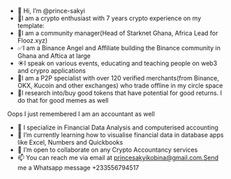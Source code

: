 - 👋 Hi, I’m @prince-sakyi
- 🎉I am a crypto enthusiast with 7 years crypto experience on my template:
- 🧪I am a community manager(Head of Starknet Ghana, Africa Lead for Flooz.xyz)
- ✅I am a Binance Angel and Affiliate building the Binance community in Ghana and Aftica at large
- ☀️I speak on various events, educating and teaching people on web3 and crypro applications
- 🤝I am a P2P specialist with over 120 verified merchants(from Binance, OKX, Kucoin and other exchanges) who trade offline in my circle space
- 🚀I research into/buy good tokens that have potential for good returns. I do that for good memes as well

Oops I just remembered I am an accountant as well
- 👀 I specialize in Financial Data Analysis and computerised accounting
- 🌱 I’m currently learning how to visualise financial data in database apps like Excel, Numbers and Quickbooks
- 💞️ I’m open to collaborate on any Crypto Accountancy services
- 📫 You can reach me via email at princesakyikobina@gmail.com.Send me a Whatsapp message +233556794517

<!---
prince-sakyi/prince-sakyi is a ✨ special ✨ repository because its `README.md` (this file) appears on your GitHub profile.
You can click the Preview link to take a look at your changes.
--->
